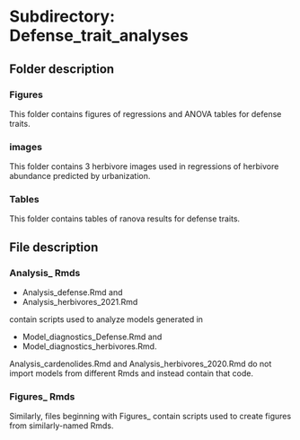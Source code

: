# Subdirectory: Defense_trait_analyses

## Folder description

### Figures

This folder contains figures of regressions and ANOVA tables for defense traits.

### images

This folder contains 3 herbivore images used in regressions of herbivore abundance predicted by urbanization.

### Tables

This folder contains tables of ranova results for defense traits.

## File description

### Analysis_ Rmds

- Analysis_defense.Rmd and
- Analysis_herbivores_2021.Rmd

contain scripts used to analyze models generated in

- Model_diagnostics_Defense.Rmd and
- Model_diagnostics_herbivores.Rmd.

Analysis_cardenolides.Rmd and Analysis_herbivores_2020.Rmd do not import models from different Rmds and instead contain that code.



### Figures_ Rmds

Similarly, files beginning with Figures_ contain scripts used to create figures from similarly-named Rmds.
